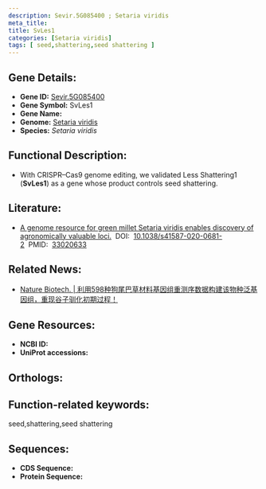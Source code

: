 ```yaml
---
description: Sevir.5G085400 ; Setaria viridis
meta_title:
title: SvLes1
categories: [Setaria viridis]
tags: [ seed,shattering,seed shattering ]
---
```


## Gene Details:
- **Gene ID:**	[Sevir.5G085400]()
- **Gene Symbol:** SvLes1
- **Gene Name:** 
- **Genome:** [Setaria viridis]()
- **Species:** *Setaria viridis*

## Functional Description:
   - With CRISPR–Cas9 genome editing, we validated Less Shattering1 (**SvLes1**) as a gene whose product controls seed shattering. 

## Literature:
   - [A genome resource for green millet Setaria viridis enables discovery of agronomically valuable loci.]( https://www.nature.com/articles/s41587-020-0681-2)&nbsp;&nbsp;DOI:&nbsp;&nbsp;[10.1038/s41587-020-0681-2](https://www.nature.com/articles/s41587-020-0681-2)&nbsp;&nbsp;PMID:&nbsp;&nbsp;[33020633](https://pubmed.ncbi.nlm.nih.gov/33020633/)

## Related News:
   - [Nature Biotech. | 利用598种狗尾巴草材料基因组重测序数据构建该物种泛基因组，重现谷子驯化初期过程！](https://mp.weixin.qq.com/s?__biz=Mzg3MDEwNDEyMg==&mid=2247497639&idx=4&sn=1ce81fe190f7e61f2a8c617312aded6f&chksm=ce905af2f9e7d3e44b42d364553eb791c6b15a7df9d9c414ae36357af27d266e42789546dad4&scene=27#wechat_redirect)

## Gene Resources:
- **NCBI ID:** [](https://www.ncbi.nlm.nih.gov/gene/?term=)
- **UniProt accessions:** [](https://www.uniprot.org/uniprotkb//entry)

## Orthologs:


## Function-related keywords:
seed,shattering,seed shattering

## Sequences:
- **CDS Sequence:**
- **Protein Sequence:**
